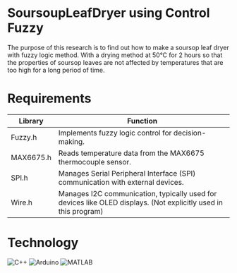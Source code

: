 SoursoupLeafDryer using Control Fuzzy
=======================



The purpose of this research is to find out how to make a soursop leaf dryer with fuzzy
logic method. With a drying method at 50°C for 2 hours so that the properties of
soursop leaves are not affected by temperatures that are too high for a long period
of time.


Requirements
============

| Library   | Function                                                                                  |
|-----------|-------------------------------------------------------------------------------------------|
| Fuzzy.h   | Implements fuzzy logic control for decision-making.                                       |
| MAX6675.h | Reads temperature data from the MAX6675 thermocouple sensor.                              |
| SPI.h     | Manages Serial Peripheral Interface (SPI) communication with external devices.            |
| Wire.h    | Manages I2C communication, typically used for devices like OLED displays. (Not explicitly used in this program) |


Technology
============
![C++](https://img.shields.io/badge/C%2B%2B-00599C?style=flat&logo=c%2B%2B&logoColor=white)
![Arduino](https://img.shields.io/badge/Arduino-00979D?style=flat&logo=arduino&logoColor=white)
![MATLAB](https://img.shields.io/badge/MATLAB-0076A8?style=flat&logo=mathworks&logoColor=white)
